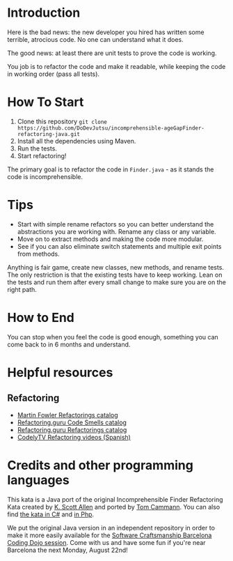# Introduction 

Here is the bad news: the new developer you hired has written some terrible, atrocious code. 
No one can understand what it does. 

The good news: at least there are unit tests to prove the code is working. 

You job is to refactor the code and make it readable, while keeping the code in working order (pass all tests). 

# How To Start

1. Clone this repository `git clone https://github.com/DoDevJutsu/incomprehensible-ageGapFinder-refactoring-java.git`
2. Install all the dependencies using Maven.
3. Run the tests.
4. Start refactoring! 

The primary goal is to refactor the code in `Finder.java` - as it stands the code is incomprehensible. 

# Tips

* Start with simple rename refactors so you can better understand the abstractions you are working with. Rename any class or any variable. 
* Move on to extract methods and making the code more modular.
* See if you can also eliminate switch statements and multiple exit points from methods. 

Anything is fair game, create new classes, new methods, and rename tests. 
The only restriction is that the existing tests have to keep working. 
Lean on the tests and run them after every small change to make sure you are on the right path.

# How to End

You can stop when you feel the code is good enough, something you can come back to in 6 months and understand. 

# Helpful resources

## Refactoring

* [Martin Fowler Refactorings catalog](http://refactoring.com/catalog/)
* [Refactoring.guru Code Smells catalog](https://refactoring.guru/smells/smells)
* [Refactoring.guru Refactorings catalog](https://refactoring.guru/catalog)
* [CodelyTV Refactoring videos (Spanish)](http://codely.tv/tag/refactoring/)

# Credits and other programming languages

This kata is a Java port of the original Incomprehensible Finder Refactoring Kata created by [K. Scott Allen](https://github.com/OdeToCode) and ported by [Tom Cammann](https://github.com/takac). 
You can also find [the kata in C#](https://github.com/DoDevJutsu/incomprehensible-ageGapFinder-refactoring-c-sharp) and [in Php](https://github.com/CodelyTV/incomprehensible-ageGapFinder-refactoring-kata).

We put the original Java version in an independent repository in order to make it more easily available for the [Software Craftsmanship Barcelona Coding Dojo session](http://www.meetup.com/Barcelona-Software-Craftsmanship/events/233107734/).
Come with us and have some fun if you're near Barcelona the next Monday, August 22nd!

